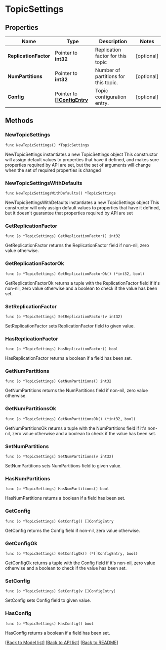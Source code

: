 # TopicSettings

## Properties

Name | Type | Description | Notes
------------ | ------------- | ------------- | -------------
**ReplicationFactor** | Pointer to **int32** | Replication factor for this topic | [optional] 
**NumPartitions** | Pointer to **int32** | Number of partitions for this topic. | [optional] 
**Config** | Pointer to [**[]ConfigEntry**](ConfigEntry.md) | Topic configuration entry. | [optional] 

## Methods

### NewTopicSettings

`func NewTopicSettings() *TopicSettings`

NewTopicSettings instantiates a new TopicSettings object
This constructor will assign default values to properties that have it defined,
and makes sure properties required by API are set, but the set of arguments
will change when the set of required properties is changed

### NewTopicSettingsWithDefaults

`func NewTopicSettingsWithDefaults() *TopicSettings`

NewTopicSettingsWithDefaults instantiates a new TopicSettings object
This constructor will only assign default values to properties that have it defined,
but it doesn't guarantee that properties required by API are set

### GetReplicationFactor

`func (o *TopicSettings) GetReplicationFactor() int32`

GetReplicationFactor returns the ReplicationFactor field if non-nil, zero value otherwise.

### GetReplicationFactorOk

`func (o *TopicSettings) GetReplicationFactorOk() (*int32, bool)`

GetReplicationFactorOk returns a tuple with the ReplicationFactor field if it's non-nil, zero value otherwise
and a boolean to check if the value has been set.

### SetReplicationFactor

`func (o *TopicSettings) SetReplicationFactor(v int32)`

SetReplicationFactor sets ReplicationFactor field to given value.

### HasReplicationFactor

`func (o *TopicSettings) HasReplicationFactor() bool`

HasReplicationFactor returns a boolean if a field has been set.

### GetNumPartitions

`func (o *TopicSettings) GetNumPartitions() int32`

GetNumPartitions returns the NumPartitions field if non-nil, zero value otherwise.

### GetNumPartitionsOk

`func (o *TopicSettings) GetNumPartitionsOk() (*int32, bool)`

GetNumPartitionsOk returns a tuple with the NumPartitions field if it's non-nil, zero value otherwise
and a boolean to check if the value has been set.

### SetNumPartitions

`func (o *TopicSettings) SetNumPartitions(v int32)`

SetNumPartitions sets NumPartitions field to given value.

### HasNumPartitions

`func (o *TopicSettings) HasNumPartitions() bool`

HasNumPartitions returns a boolean if a field has been set.

### GetConfig

`func (o *TopicSettings) GetConfig() []ConfigEntry`

GetConfig returns the Config field if non-nil, zero value otherwise.

### GetConfigOk

`func (o *TopicSettings) GetConfigOk() (*[]ConfigEntry, bool)`

GetConfigOk returns a tuple with the Config field if it's non-nil, zero value otherwise
and a boolean to check if the value has been set.

### SetConfig

`func (o *TopicSettings) SetConfig(v []ConfigEntry)`

SetConfig sets Config field to given value.

### HasConfig

`func (o *TopicSettings) HasConfig() bool`

HasConfig returns a boolean if a field has been set.


[[Back to Model list]](../README.md#documentation-for-models) [[Back to API list]](../README.md#documentation-for-api-endpoints) [[Back to README]](../README.md)


